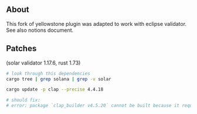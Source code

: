 ## About
This fork of yellowstone plugin was adapted to work with eclipse validator.
See also notions document.


## Patches
(solar validator 1.17.6, rust 1.73)

```bash
# look through this dependencies
cargo tree | grep solana | grep -v solar
```


```bash
cargo update -p clap --precise 4.4.18

# should fix:
# error: package `clap_builder v4.5.20` cannot be built because it requires rustc 1.74 or newer, while the currently active rustc version is 1.73.0
```
